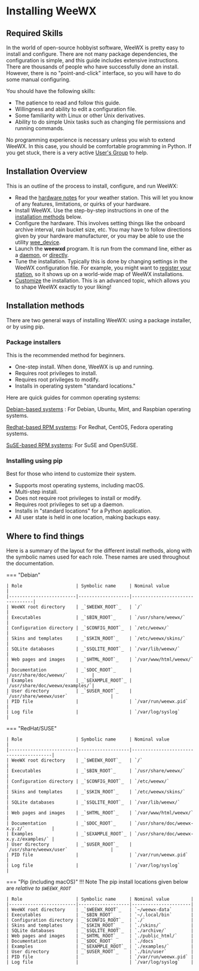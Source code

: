 # Installing WeeWX

## Required Skills

In the world of open-source hobbyist software, WeeWX is pretty easy to install and configure. There are not many package dependencies, the configuration is simple, and this guide includes extensive instructions. There are thousands of people who have successfully done an install. However, there is no "point-and-click" interface, so you will have to do some manual configuring.

You should have the following skills:

* The patience to read and follow this guide.
* Willingness and ability to edit a configuration file.
* Some familiarity with Linux or other Unix derivatives.
* Ability to do simple Unix tasks such as changing file permissions and running commands.

No programming experience is necessary unless you wish to extend WeeWX. In this case, you should be comfortable programming in Python.
If you get stuck, there is a very active [User's Group](https://groups.google.com/g/weewx-user) to help.


## Installation Overview
This is an outline of the process to install, configure, and run WeeWX:

* Read the [hardware notes](../hardware.htm) for your weather station. This will let you know of any features, limitations, or quirks of your hardware.
* Install WeeWX. Use the step-by-step instructions in one of the [installation methods](#installation-methods) below.
* Configure the hardware. This involves setting things like the onboard archive interval, rain bucket size, etc. You may have to follow directions given by your hardware manufacturer, or you may be able to use the utility [wee_device](../utilities.htm#wee_device_utility).
* Launch the **weewxd** program. It is run from the command line, either as a [daemon](../running-weewx/#running-as-a-daemon), or [directly](../running-weewx/#running-directly).
* Tune the installation. Typically this is done by changing settings in the WeeWX configuration file. For example, you might want to [register your station](../weewx-config-file/stdrestful-config/#stationregistry), so it shows up on a world-wide map of WeeWX installations.
* [Customize](../../custom/) the installation. This is an advanced topic, which allows you to shape WeeWX exactly to your liking!



## Installation methods

There are two general ways of installing WeeWX: using a package installer, or by using pip.

### Package installers

This is the recommended method for beginners.

- One-step install. When done, WeeWX is up and running.
- Requires root privileges to install.
- Requires root privileges to modify.
- Installs in operating system "standard locations."

Here are quick guides for common operating systems:

[Debian-based systems](../debian.md) : For Debian, Ubuntu, Mint, and Raspbian operating  systems.

[Redhat-based RPM systems](../redhat.md): For Redhat, CentOS, Fedora operating systems.

[SuSE-based RPM systems](../suse.md): For SuSE and OpenSUSE.

### Installing using pip

Best for those who intend to customize their system. 

- Supports most operating systems, including macOS.
- Multi-step install.
- Does not require root privileges to install or modify. 
- Requires root privileges to set up a daemon.
- Installs in "standard locations" for a Python application.
- All user state is held in one location, making backups easy.


## Where to find things

Here is a summary of the layout for the different install methods, along with the symbolic names used for each role. These names are used throughout the documentation.

=== "Debian"

    | Role                    | Symbolic name     | Nominal value                   |
    |-------------------------|-------------------|---------------------------------|
    | WeeWX root directory    | _`$WEEWX_ROOT`_   | `/`                             |
    | Executables             | _`$BIN_ROOT`_     | `/usr/share/weewx/`             |
    | Configuration directory | _`$CONFIG_ROOT`_  | `/etc/weewx/`                   |
    | Skins and templates     | _`$SKIN_ROOT`_    | `/etc/weewx/skins/`             |
    | SQLite databases        | _`$SQLITE_ROOT`_  | `/var/lib/weewx/`               |
    | Web pages and images    | _`$HTML_ROOT`_    | `/var/www/html/weewx/`          |
    | Documentation           | _`$DOC_ROOT`_     | `/usr/share/doc/weewx/`         |
    | Examples                | _`$EXAMPLE_ROOT`_ | `/usr/share/doc/weewx/examples/`|
    | User directory          | _`$USER_ROOT`_    | `/usr/share/weewx/user`                |
    | PID file                |                   | `/var/run/weewx.pid`            |
    | Log file                |                   | `/var/log/syslog`               |

=== "RedHat/SUSE"

    | Role                    | Symbolic name     | Nominal value                          |
    |-------------------------|-------------------|----------------------------------------|
    | WeeWX root directory    | _`$WEEWX_ROOT`_   | `/`                                    |
    | Executables             | _`$BIN_ROOT`_     | `/usr/share/weewx/`                    |
    | Configuration directory | _`$CONFIG_ROOT`_  | `/etc/weewx/`                          |
    | Skins and templates     | _`$SKIN_ROOT`_    | `/etc/weewx/skins/`                    |
    | SQLite databases        | _`$SQLITE_ROOT`_  | `/var/lib/weewx/`                      |
    | Web pages and images    | _`$HTML_ROOT`_    | `/var/www/html/weewx/`                 |
    | Documentation           | _`$DOC_ROOT`_     | `/usr/share/doc/weewx-x.y.z/`          |
    | Examples                | _`$EXAMPLE_ROOT`_ | `/usr/share/doc/weewx-x.y.z/examples/` |
    | User directory          | _`$USER_ROOT`_    | `/usr/share/weewx/user`                |
    | PID file                |                   | `/var/run/weewx.pid`                   |
    | Log file                |                   | `/var/log/syslog`                      |

=== "Pip (including macOS)"
    !!! Note
        The pip install locations given below are *relative to _`$WEEWX_ROOT`_*

    | Role                    | Symbolic name     | Nominal value        |
    |-------------------------|-------------------|----------------------|
    | WeeWX root directory    | _`$WEEWX_ROOT`_   | `~/weewx-data`       |
    | Executables             | _`$BIN_ROOT`_     | `~/.local/bin`       |
    | Configuration directory | _`$CONFIG_ROOT`_  | `./`                 |
    | Skins and templates     | _`$SKIN_ROOT`_    | `./skins/`           |
    | SQLite databases        | _`$SQLITE_ROOT`_  | `./archive/`         |
    | Web pages and images    | _`$HTML_ROOT`_    | `./public_html/`     |
    | Documentation           | _`$DOC_ROOT`_     | `./docs`             |
    | Examples                | _`$EXAMPLE_ROOT`_ | `./examples/`        |
    | User directory          | _`$USER_ROOT`_    | `./bin/user`         |
    | PID file                |                   | `/var/run/weewx.pid` |
    | Log file                |                   | `/var/log/syslog`    |
